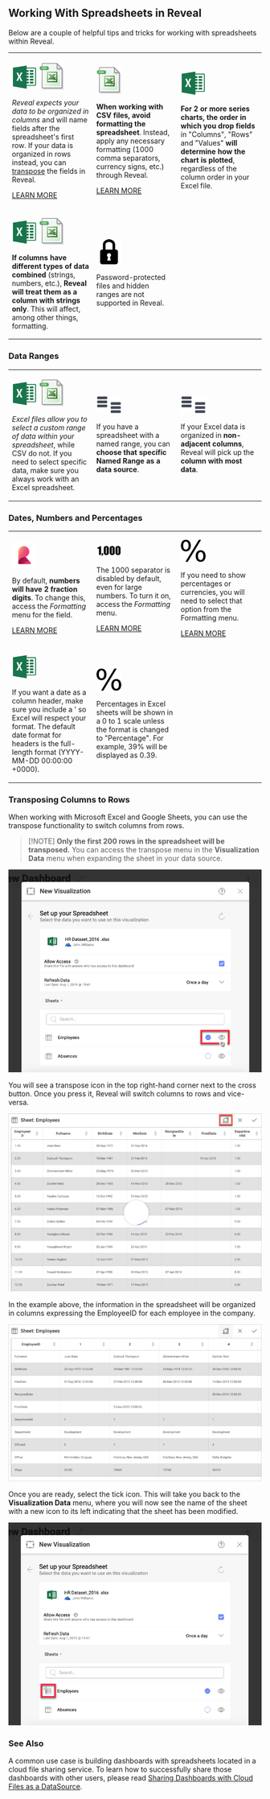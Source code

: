 ## Working With Spreadsheets in Reveal

Below are a couple of helpful tips and tricks for working with
spreadsheets within Reveal.

<table>
<colgroup>
<col style="width: 33%" />
<col style="width: 33%" />
<col style="width: 33%" />
</colgroup>
<tbody>
<tr class="odd">
<td><p><img src="images/excel.png" alt="excel" /> <img src="images/csv.png" alt="csv" /><br />
</p>
<p><em>Reveal expects your data to be organized in columns</em> and will name fields after the spreadsheet's first row. If your data is organized in rows instead, you can <a href="#transposing-spreadsheets">transpose</a> the fields in Reveal.</p>
<p><a href="~/en/data-visualizations/visualizations-editor.md">LEARN MORE</a><br />
</p></td>
<td><p><img src="images/csv.png" alt="csv" /><br />
</p>
<p><strong>When working with CSV files, avoid formatting the spreadsheet</strong>. Instead, apply any necessary formatting (1000 comma separators, currency signs, etc.) through Reveal.</p>
<p><a href="~/en/data-visualizations/fields/field-settings.md">LEARN MORE</a><br />
</p></td>
<td><p><img src="images/excel.png" alt="excel" /><br />
</p>
<p><strong>For 2 or more series charts, the order in which you drop fields</strong> in "Columns", "Rows" and "Values" <strong>will determine how the chart is plotted</strong>, regardless of the column order in your Excel file.</p></td>
</tr>
<tr class="even">
<td><p><img src="images/excel.png" alt="excel" /> <img src="images/csv.png" alt="csv" /><br />
</p>
<p><strong>If columns have different types of data combined</strong> (strings, numbers, etc.), <strong>Reveal will treat them as a column with strings only</strong>. This will affect, among other things, formatting.</p></td>
<td><p><img src="images/p-lock.png" alt="p lock" /><br />
</p>
<p>Password-protected files and hidden ranges are not supported in Reveal.</p></td>
<td></td>
</tr>
</tbody>
</table>

### Data Ranges

<table>
<colgroup>
<col style="width: 33%" />
<col style="width: 33%" />
<col style="width: 33%" />
</colgroup>
<tbody>
<tr class="odd">
<td><p><img src="images/excel.png" alt="excel" /> <img src="images/csv.png" alt="csv" /><br />
</p>
<p><em>Excel files allow you to select a custom range of data within your spreadsheet</em>, while CSV do not. If you need to select specific data, make sure you always work with an Excel spreadsheet.</p></td>
<td><p><img src="images/excel-columns.png" alt="excel columns" /><br />
</p>
<p>If you have a spreadsheet with a named range, you can <strong>choose that specific Named Range as a data source</strong>.</p></td>
<td><p><img src="images/excel-columns.png" alt="excel columns" /><br />
</p>
<p>If your Excel data is organized in <strong>non-adjacent columns</strong>, Reveal will pick up the <strong>column with most data</strong>.</p></td>
</tr>
</tbody>
</table>

### Dates, Numbers and Percentages

<table>
<colgroup>
<col style="width: 33%" />
<col style="width: 33%" />
<col style="width: 33%" />
</colgroup>
<tbody>
<tr class="odd">
<td><p><img src="images/reveal-logo.png" alt="reveal logo" /><br />
</p>
<p>By default, <strong>numbers will have 2 fraction digits</strong>. To change this, access the <em>Formatting</em> menu for the field.</p>
<p><a href="~/en/data-visualizations/fields/field-settings.html#numeric-fields">LEARN MORE</a><br />
</p></td>
<td><p><img src="images/top-1000.png" alt="top 1000" /><br />
</p>
<p>The 1000 separator is disabled by default, even for large numbers. To turn it on, access the <em>Formatting</em> menu.</p>
<p><a href="~/en/data-visualizations/fields/field-settings.html#numeric-fields">LEARN MORE</a><br />
</p></td>
<td><p><img src="images/percentage.png" alt="percentage" /><br />
</p>
<p>If you need to show percentages or currencies, you will need to select that option from the Formatting menu.</p>
<p><a href="~/en/data-visualizations/fields/field-settings.html#numeric-fields">LEARN MORE</a><br />
</p></td>
</tr>
<tr class="even">
<td><p><img src="images/excel.png" alt="excel" /><br />
</p>
<p>If you want a date as a column header, make sure you include a ' so Excel will respect your format. The default date format for headers is the full-length format (YYYY-MM-DD 00:00:00 +0000).</p></td>
<td><p><img src="images/percentage.png" alt="percentage" /><br />
</p>
<p>Percentages in Excel sheets will be shown in a 0 to 1 scale unless the format is changed to "Percentage". For example, 39% will be displayed as 0.39.</p></td>
<td></td>
</tr>
</tbody>
</table>

<a name='transposing-spreadsheets'></a>
### Transposing Columns to Rows

When working with Microsoft Excel and Google Sheets, you can use the
transpose functionality to switch columns from rows.

>[!NOTE] **Only the first 200 rows in the spreadsheet will be transposed.** 
>You can access the transpose menu in the **Visualization Data** menu when expanding the sheet in your data source.

<img src="images/spreadsheets-transpose-data-source-menu.png" alt="Spreadsheets Transpose Data Source Menu" class="responsive-img"/>

You will see a transpose icon in the top right-hand corner next to the
cross button. Once you press it, Reveal will switch columns to rows and
vice-versa.

<img src="images/transposing-action-spreadsheet.png" alt="Transposing Action Spreadsheet" class="responsive-img"/>

In the example above, the information in the spreadsheet will be
organized in columns expressing the EmployeeID for each employee in the
company.

<img src="images/transposing-action-final-spreadsheet.png" alt="Transposing Action Final Spreadsheet" class="responsive-img"/>

Once you are ready, select the tick icon. This will take you back to the
**Visualization Data** menu, where you will now see the name of the
sheet with a new icon to its left indicating that the sheet has been
modified.

<img src="images/transposed-spreadsheet-visualization-data.png" alt="Transposed Spreadsheet Visualization Data" class="responsive-img"/>

### See Also

A common use case is building dashboards with spreadsheets located in a
cloud file sharing service. To learn how to successfully share those
dashboards with other users, please read [Sharing Dashboards with Cloud Files as a DataSource](~/en/dashboards/sharing-dashboards/sharing-dashboards-datasource-files-cloud-provider.md).
